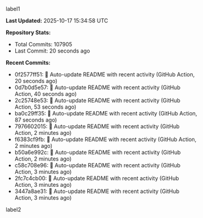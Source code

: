 
label1 
<!-- ACTIVITY_START -->
**Last Updated:** 2025-10-17 15:34:58 UTC

**Repository Stats:**
- Total Commits: 107905
- Last Commit: 20 seconds ago

**Recent Commits:**
- 0f2577ff51: 🤖 Auto-update README with recent activity (GitHub Action, 20 seconds ago)
- 0d7b0d5e57: 🤖 Auto-update README with recent activity (GitHub Action, 40 seconds ago)
- 2c25748e53: 🤖 Auto-update README with recent activity (GitHub Action, 53 seconds ago)
- ba0c29ff35: 🤖 Auto-update README with recent activity (GitHub Action, 87 seconds ago)
- 7976602015: 🤖 Auto-update README with recent activity (GitHub Action, 2 minutes ago)
- f6383cf9fb: 🤖 Auto-update README with recent activity (GitHub Action, 2 minutes ago)
- b50a6e992c: 🤖 Auto-update README with recent activity (GitHub Action, 2 minutes ago)
- c58c708e96: 🤖 Auto-update README with recent activity (GitHub Action, 3 minutes ago)
- 2fc7c4cb00: 🤖 Auto-update README with recent activity (GitHub Action, 3 minutes ago)
- 3447a8ae31: 🤖 Auto-update README with recent activity (GitHub Action, 3 minutes ago)
<!-- ACTIVITY_END -->

label2
